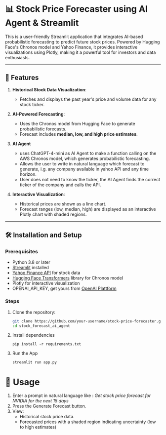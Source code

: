 # 📊 Stock Price Forecaster using AI Agent & Streamlit

This is a user-friendly Streamlit application that integrates AI-based probabilistic forecasting to predict future stock prices. Powered by Hugging Face's Chronos model and Yahoo Finance, it provides interactive visualizations using Plotly, making it a powerful tool for investors and data enthusiasts.

---

## 🌟 Features

1. **Historical Stock Data Visualization**:
   - Fetches and displays the past year's price and volume data for any stock ticker.

2. **AI-Powered Forecasting**:
   - Uses the Chronos model from Hugging Face to generate probabilistic forecasts.
   - Forecast includes **median, low, and high price estimates**.
   
3. **AI Agent**
   - uses ChatGPT-4-mini as AI Agent to make a function calling on the AWS Chronos model, which generates probabilistic forecasting.
   - Allows the user to write in natural language which forecast to generate, i.g. any company available in yahoo API and any time horizon. 
   - User does not need to know the ticker, the AI Agent finds the correct ticker of the company and calls the API. 

4. **Interactive Visualization**:
   - Historical prices are shown as a line chart.
   - Forecast ranges (low, median, high) are displayed as an interactive Plotly chart with shaded regions.


---

## 🛠️ Installation and Setup

### Prerequisites
- Python 3.8 or later
- [Streamlit](https://streamlit.io/) installed
- [Yahoo Finance API](https://pypi.org/project/yfinance/) for stock data
- [Hugging Face Transformers](https://huggingface.co/docs/transformers/) library for Chronos model
- Plotly for interactive visualization
- OPENAI_API_KEY, get yours from [OpenAI Plattform](https://platform.openai.com/)

### Steps
1. Clone the repository:
   ```bash
   git clone https://github.com/your-username/stock-price-forecaster.git
   cd stock_forecast_ai_agent
2. Install dependencies 
    ```
    pip install -r requirements.txt
    ```
3. Run the App 
    ```
    streamlit run app.py
    ```

# 🚀 Usage

1.	Enter a prompt in natural language like : *Get stock price forecast for NVIDIA for the next 15 days*
3.	Press the Generate Forecast button.
4.	View:
    - Historical stock price data.
    - Forecasted prices with a shaded region indicating uncertainty (low to high estimates)